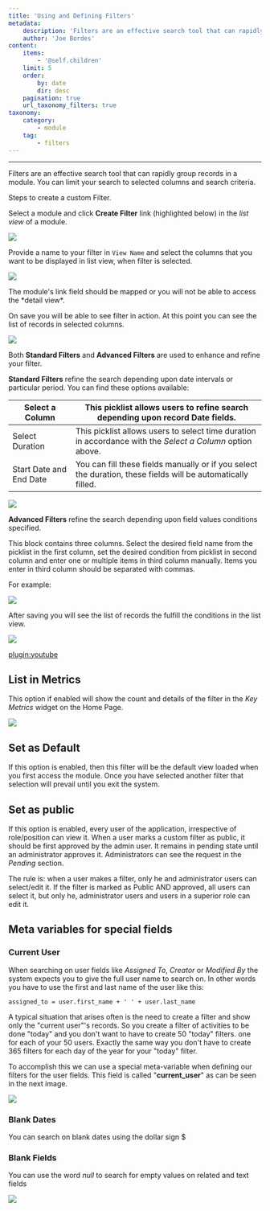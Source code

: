```yaml
---
title: 'Using and Defining Filters'
metadata:
    description: 'Filters are an effective search tool that can rapidly group records in a module.'
    author: 'Joe Bordes'
content:
    items:
        - '@self.children'
    limit: 5
    order:
        by: date
        dir: desc
    pagination: true
    url_taxonomy_filters: true
taxonomy:
    category:
        - module
    tag:
        - filters
---
```

---

Filters are an effective search tool that can rapidly group records in a
module. You can limit your search to selected columns and search
criteria.

Steps to create a custom Filter.

Select a module and click **Create Filter** link (highlighted below) in
the *list view* of a module.

![](createfilter.png?width=100%)

Provide a name to your filter in `View Name` and select the columns that
you want to be displayed in list view, when filter is selected.

![](CreateViewFilter.png?width=100%)

<div class="notices red"> The module's link field should
be mapped or you will not be able to access the *detail view*.
</div>

On save you will be able to see filter in action. At this point you can
see the list of records in selected columns.

![](Filterstestfilter.png?width=100%)

Both **Standard Filters** and **Advanced Filters** are used to enhance
and refine your filter.

**Standard Filters** refine the search depending upon date intervals or
particular period. You can find these options available:

<table class="table table-striped">
<th>Select a Column</th>
<th>This picklist allows users to refine search depending upon record Date fields.</th>
</tr>
</thead>
<tbody>
<tr class="odd">
<td>Select Duration</td>
<td>This picklist allows users to select time duration in accordance with the <em>Select a Column</em> option above.</td>
</tr>
<tr class="even">
<td>Start Date and End Date</td>
<td>You can fill these fields manually or if you select the duration, these fields will be automatically filled.</td>
</tr>
</tbody>
</table>

![](EditStandardFilter.png?width=100%)

**Advanced Filters** refine the search depending upon field values
conditions specified.

This block contains three columns. Select the desired field name from
the picklist in the first column, set the desired condition from
picklist in second column and enter one or multiple items in third
column manually. Items you enter in third column should be separated
with commas.

For example:

![](ConditionsTestFilter.png?width=100%)

After saving you will see the list of records the fulfill the conditions
in the list view.

![](RatingTestFilter.png?width=100%)

[plugin:youtube](https://youtu.be/NiYGE6VRSNo)

List in Metrics
---------------

This option if enabled will show the count and details of the filter in
the *Key Metrics* widget on the Home Page.

![](metrics.png?width=100%)

Set as Default
--------------

If this option is enabled, then this filter will be the default view
loaded when you first access the module. Once you have selected another
filter that selection will prevail until you exit the system.

Set as public
-------------

If this option is enabled, every user of the application, irrespective
of role/position can view it. When a user marks a custom filter as
public, it should be first approved by the admin user. It remains in
pending state until an administrator approves it. Administrators can see
the request in the *Pending* section.

The rule is: when a user makes a filter, only he and administrator users
can select/edit it. If the filter is marked as Public AND approved, all
users can select it, but only he, administrator users and users in a
superior role can edit it.

Meta variables for special fields
---------------------------------

### Current User

When searching on user fields like *Assigned To*, *Creator* or *Modified
By* the system expects you to give the full user name to search on. In
other words you have to use the first and last name of the user like
this:

    assigned_to = user.first_name + ' ' + user.last_name

A typical situation that arises often is the need to create a filter and
show only the "current user"'s records. So you create a filter of
activities to be done "today" and you don't want to have to create 50
"today" filters. one for each of your 50 users. Exactly the same way you
don't have to create 365 filters for each day of the year for your
"today" filter.

To accomplish this we can use a special meta-variable when defining our
filters for the user fields. This field is called "**current\_user**" as
can be seen in the next image.

![](filter_current_user.png?width=100%)


### Blank Dates

You can search on blank dates using the dollar sign $

### Blank Fields

You can use the word *null* to search for empty values on related and
text fields

![](blankrelationfieldonfilter.png?width=100%)

